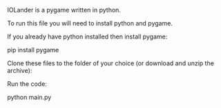 IOLander is a pygame written in python.

To run this file you will need to install python and pygame.

If you already have python installed then install pygame:

pip install pygame

Clone these files to the folder of your choice (or download and unzip the archive):

Run the code:

python main.py
